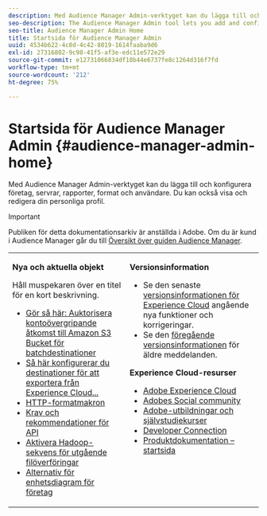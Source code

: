 ```yaml
---
description: Med Audience Manager Admin-verktyget kan du lägga till och konfigurera företag, servrar, rapporter, format och användare. Du kan också visa och redigera din personliga profil.
seo-description: The Audience Manager Admin tool lets you add and configure companies, servers, reports, formats, and users. You can also view or edit your personal profile.
seo-title: Audience Manager Admin Home
title: Startsida för Audience Manager Admin
uuid: 4534b622-4c8d-4c42-8019-1614faaba9d6
exl-id: 27316802-9c98-41f5-af3e-edc11e572e29
source-git-commit: e12731066834df18b44e6737fe8c1264d316f7fd
workflow-type: tm+mt
source-wordcount: '212'
ht-degree: 75%

---
```


# Startsida för Audience Manager Admin {#audience-manager-admin-home}

Med Audience Manager Admin-verktyget kan du lägga till och konfigurera företag, servrar, rapporter, format och användare. Du kan också visa och redigera din personliga profil.

>[!IMPORTANT]
>
> Publiken för detta dokumentationsarkiv är anställda i Adobe. Om du är kund i Audience Manager går du till [Översikt över guiden Audience Manager](https://experienceleague.adobe.com/docs/audience-manager/user-guide/aam-home.html).

<table id="table_882B0982144442F79328A4FA45BD5C7E" frame="none"> 
 <tbody> 
  <tr> 
   <td colname="col1" colsep="0" rowsep="0" valign="top"> <p class="head"> <b>Nya och aktuella objekt</b> </p> <p>Håll muspekaren över en titel för en kort beskrivning. </p> <p> 
     <ul id="ul_A0416FDB65EB4774821C05664E14AB86"> 
      <li id="li_C528ED722C7241C8A0F492B250322EA7"><a href="admin-servers/admin-authorize-s3-cross-bucket.md#task_20B12994C5484A9D8CC40DF6F456CBE7"> Gör så här: Auktorisera kontoövergripande åtkomst till Amazon S3 Bucket för batchdestinationer</a> </li> 
      <li id="li_582FD48ADC894E00AE5961E2E80A3A92"><a href="admin-destination-troubleshooting.md#set-up-destinations-export"> Så här konfigurerar du destinationer för att exportera från Experience Cloud...</a> </li> 
      <li id="li_AB7BFF82D42649F3B72DA7737B05E355"><a href="formats/web-formats.md#reference_C392124A5F3F42E49F8AADDBA601ADFE"> HTTP-formatmakron</a> </li> 
      <li id="li_FEC2B72DC2A04BEAAC36259C0882CECB"><a href="admin-oauth2/aam-admin-api-requirements.md#concept_A7FAC9443CF34974A873E6B787616421"> Krav och rekommendationer för API</a> </li> 
      <li id="li_5994853C069A44B2A1A8F3169119F001"><a href="formats/enable-outbound-seq.md#concept_526744C9433F40BF8269E18245B2F0BD"> Aktivera Hadoop-sekvens för utgående filöverföringar</a> </li> 
      <li id="li_EC1DE0200F4B4EA1A7FBAB6A05D9F746"><a href="companies/admin-device-graph-options.md#concept_563615F1018340C683E0EE075F8F639D"> Alternativ för enhetsdiagram för företag</a> </li> 
     </ul> </p> </td> 
   <td colname="col2" valign="top"> <p class="head"><b>Versionsinformation</b> </p> 
    <ul id="ul_1AA5CED5DA0F4B78B8BC4D74539E97EF"> 
     <li id="li_1B636241BCC14468980CF415B15A875F">Se den senaste <a href="https://experienceleague.adobe.com/docs/release-notes/experience-cloud/current.html" format="https" scope="external"> versionsinformationen för Experience Cloud</a> angående nya funktioner och korrigeringar. </li> 
     <li id="li_6AD053625237446FB9B581772896F64F">Se den <a href="https://experienceleague.adobe.com/docs/release-notes/experience-cloud/current.html" format="https" scope="external"> föregående versionsinformationen</a> för äldre meddelanden. </li> 
    </ul> <p class="head"> <b>Experience Cloud-resurser </b> </p> 
    <ul id="ul_F8DE07F1ADBC411E894751F927BB1477"> 
     <li id="li_09B0F2E487CA4C55A723ACB5901C7B49"><a href="https://business.adobe.com/products/marketing-cloud/main.html" format="http" scope="external"> Adobe Experience Cloud</a> </li> 
     <li id="li_B89CEA08B4954C6ABA2BBDA803A88427"> <a href="https://helpx.adobe.com/support/social.html" format="http" scope="external"> Adobes Social community</a> </li> 
     <li id="li_4F16686C311743C484013D84971EEBD3"> <a href="https://helpx.adobe.com/learning.html?promoid=KAUDK" format="https" scope="external"> Adobe-utbildningar och självstudiekurser</a> </li> 
     <li id="li_32581A0A26CB4F43833D607221154188"><a href="https://www.adobe.io" format="https" scope="external"> Developer Connection</a> </li> 
     <li id="li_49B2B95B1B4540C9A967F7DDBB4EB457"><a href="https://helpx.adobe.com/se/support/experience-cloud.html" format="https" scope="external"> Produktdokumentation – startsida</a> </li> 
    </ul> </td> 
  </tr> 
 </tbody> 
</table>
